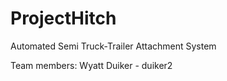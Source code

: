 # ProjectHitch
Automated Semi Truck-Trailer Attachment System

Team members:
Wyatt Duiker - duiker2

